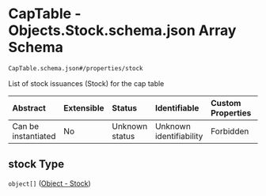 # CapTable - Objects.Stock.schema.json Array Schema

```txt
CapTable.schema.json#/properties/stock
```

List of stock issuances (Stock) for the cap table

| Abstract            | Extensible | Status         | Identifiable            | Custom Properties | Additional Properties | Access Restrictions | Defined In                                                              |
| :------------------ | :--------- | :------------- | :---------------------- | :---------------- | :-------------------- | :------------------ | :---------------------------------------------------------------------- |
| Can be instantiated | No         | Unknown status | Unknown identifiability | Forbidden         | Allowed               | none                | [CapTable.schema.json*](../CapTable.schema.json "open original schema") |

## stock Type

`object[]` ([Object - Stock](captable-properties-captable---objectsstockschemajson-array-object---stock.md))
